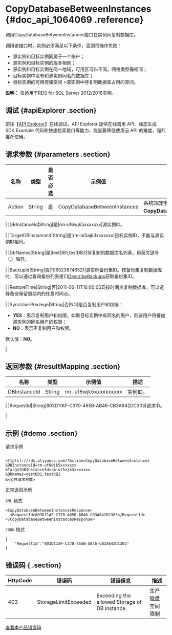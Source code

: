 # CopyDatabaseBetweenInstances {#doc_api_1064069 .reference}

调用CopyDatabaseBetweenInstances接口在实例间复制数据库。

调用该接口时，实例必须满足以下条件，否则将操作失败：

-   源实例和目标实例同属于一个账户；
-   源实例和目标实例的版本相同；
-   源实例和目标实例在同一地域，可用区可以不同，网络类型需相同；
-   目标实例中没有和源实例同名的数据库；
-   目标实例的可用存储空间 \>源实例中待复制数据库占用的空间。

**说明：** 仅适用于RDS for SQL Server 2012/2016实例。

## 调试 {#apiExplorer .section}

前往【[API Explorer](https://api.aliyun.com/#product=Rds&api=CopyDatabaseBetweenInstances)】在线调试，API Explorer 提供在线调用 API、动态生成 SDK Example 代码和快速检索接口等能力，能显著降低使用云 API 的难度，强烈推荐使用。

## 请求参数 {#parameters .section}

|名称|类型|是否必选|示例值|描述|
|--|--|----|---|--|
|Action|String|是|CopyDatabaseBetweenInstances|系统规定参数，取值为**CopyDatabaseBetweenInstances**。

 |
|DBInstanceId|String|是|rm-uf6wjk5xxxxxxx|源实例ID。

 |
|TargetDBInstanceId|String|是|rm-ut5ajk3xxxxxxx|目标实例ID，不能与源实例ID相同。

 |
|DbNames|String|是|testDB1,testDB2|待复制的数据库名列表，用英文逗号（,）隔开。

 |
|BackupId|String|否|1065238746521|源实例备份集ID。按备份集复制数据库时，可以通过查询备份列表接口[DescribeBackups](~~26273~~)获取备份集ID。

 |
|RestoreTime|String|否|2011-06-11T16:00:00Z|按时间点复制数据库，可以选择备份保留周期内的任意时间点。

 |
|SyncUserPrivilege|String|否|NO|是否复制用户和权限：

 -   **YES**：表示复制用户和权限。如果目标实例中有同名的用户，则该用户将叠加源实例的同名用户的权限；
-   **NO**：表示不复制用户和权限。

 默认值：**NO**。

 |

## 返回参数 {#resultMapping .section}

|名称|类型|示例值|描述|
|--|--|---|--|
|DBInstanceId|String|rm-uf6wjk5xxxxxxxxxx|实例ID。

 |
|RequestId|String|803D11AF-C370-465B-AB46-CB3A642DC303|请求ID。

 |

## 示例 {#demo .section}

请求示例

``` {#request_demo}

http(s)://rds.aliyuncs.com/?Action=CopyDatabaseBetweenInstances
&DBInstanceId=rm-uf6wjk5xxxxxxx
&TargetDBInstanceId=rm-ut5ajk3xxxxxxx
&DbNames=testDB1,testDB2
&<公共请求参数>

```

正常返回示例

`XML` 格式

``` {#xml_return_success_demo}
<CopyDatabaseBetweenInstancesResponse>
  <RequestId>803D11AF-C370-465B-AB46-CB3A642DC303</RequestId>
</CopyDatabaseBetweenInstancesResponse>

```

`JSON` 格式

``` {#json_return_success_demo}
{
	"RequestId":"803D11AF-C370-465B-AB46-CB3A642DC303"
}
```

## 错误码 { .section}

|HttpCode|错误码|错误信息|描述|
|--------|---|----|--|
|403|StorageLimitExceeded|Exceeding the allowed Storage of DB instance.|生产磁盘空间限制|

[查看本产品错误码](https://error-center.aliyun.com/status/product/Rds)

